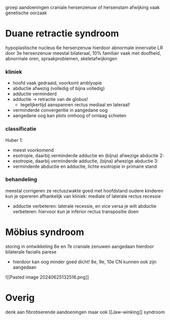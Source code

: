 groep aandoeningen
craniale hersenzenuw of hersenstam afwijking
vaak genetische oorzaak

# Duane retractie syndroom
hypoplastische nucleus 6e hersenzenuw
hierdoor abnormale innervatie LR door 3e hersenzenuw
meestal bilateraal, 10% familiair
vaak met doofheid, abnormale oren, spraakproblemen, skeletafwijkingen

### kliniek
- hoofd vaak gedraaid, voorkomt amblyopie
- abductie afwezig (volledig of bijna volledig)
- adductie verminderd
- adductie -> retractie van de globus!
	- tegelijkertijd aanspannen rectus mediaal en lateraal!
- verminderde convergentie in aangedane oog
- aangedane oog kan plots omhoog of omlaag schieten

### classificatie
Huber
1:
- meest voorkomend
- esotropie, daarbij verminderde adductie en (bijna) afwezige abductie
2:
- exotropie, daarbij verminderde adductie, (bijna) afwezige abductie
3: 
- verminderde abductie en adductie, lichte esotropie in primaire stand

### behandeling
meestal corrigeren ze rectuszwakte goed met hoofdstand
oudere kinderen kun je opereren
afhankelijk van kliniek: mediale of laterale rectus recessie
- adductie verbeteren: laterale recessie, en vice versa
je wilt abductie verbeteren: hiervoor kun je inferior rectus transpositie doen

# Möbius syndroom
storing in ontwikkeling
6e en 7e craniale zenuwen aangedaan
hierdoor bilaterale facialis parese
- hierdoor kan oog minder goed dicht!
8e, 9e, 10e CN kunnen ook zijn aangedaan

![[Pasted image 20240625132516.png]]

# Overig
denk aan fibrotiserende aandoeningen
maar ook [[Jaw-winking]] syndroom
